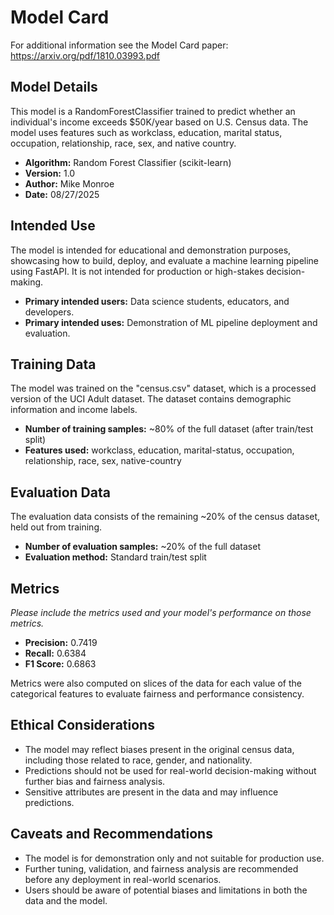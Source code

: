 # Model Card

For additional information see the Model Card paper: https://arxiv.org/pdf/1810.03993.pdf

## Model Details
This model is a RandomForestClassifier trained to predict whether an individual's income exceeds $50K/year based on U.S. Census data. The model uses features such as workclass, education, marital status, occupation, relationship, race, sex, and native country.

- **Algorithm:** Random Forest Classifier (scikit-learn)
- **Version:** 1.0
- **Author:** Mike Monroe
- **Date:** 08/27/2025

## Intended Use
The model is intended for educational and demonstration purposes, showcasing how to build, deploy, and evaluate a machine learning pipeline using FastAPI. It is not intended for production or high-stakes decision-making.

- **Primary intended users:** Data science students, educators, and developers.
- **Primary intended uses:** Demonstration of ML pipeline deployment and evaluation.

## Training Data
The model was trained on the "census.csv" dataset, which is a processed version of the UCI Adult dataset. The dataset contains demographic information and income labels.

- **Number of training samples:** ~80% of the full dataset (after train/test split)
- **Features used:** workclass, education, marital-status, occupation, relationship, race, sex, native-country

## Evaluation Data
The evaluation data consists of the remaining ~20% of the census dataset, held out from training.

- **Number of evaluation samples:** ~20% of the full dataset
- **Evaluation method:** Standard train/test split

## Metrics
_Please include the metrics used and your model's performance on those metrics._

- **Precision:** 0.7419
- **Recall:** 0.6384
- **F1 Score:** 0.6863

Metrics were also computed on slices of the data for each value of the categorical features to evaluate fairness and performance consistency.

## Ethical Considerations
- The model may reflect biases present in the original census data, including those related to race, gender, and nationality.
- Predictions should not be used for real-world decision-making without further bias and fairness analysis.
- Sensitive attributes are present in the data and may influence predictions.

## Caveats and Recommendations
- The model is for demonstration only and not suitable for production use.
- Further tuning, validation, and fairness analysis are recommended before any deployment in real-world scenarios.
- Users should be aware of potential biases and limitations in both the data and the model.
